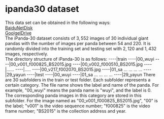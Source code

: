 # ipanda30 dataset
This data set can be obtained in the following ways:  
[BaiduNetDisk](http://www.baudu.com)  
[GoolgelDrive]()  
The iPanda-30 dataset consists of $3,552$ images of $30$ individual giant pandas with the number of images per panda between $54$ and $220$. It is randomly divided into the training set and testing set with $2,120$ and $1,432$ images, respectively.  
The directory structure of iPanda-30 is as follows:
----|train
    ----|00_wuyi
        ----|00_v001_f000825_BS2015.jpg
        ----|00_v002_f000510_BS2015.jpg
        ----|......
        ----|.....
        ----|00_v217_f002070_BS2015.jpg
    ----|01_sa
    ... ...
    ... ...
    ----|29_yayun
----|test
    ----|00_wuyi
    ----|01_sa
    ... ...
    ... ...
    ----|29_yayun
There are 30 subfolders in the train or test folder. Each subfolder represents a certain category. The file name shows the label and name of the panda. For example, "00_wuyi" means the panda name is "wuyi", and the label is 0. The corresponding panda images in this category are stored in this subfolder. For the image named as "00_v001_f000825_BS2015.jpg", "00" is the label; "v001" is the video sequence number;
"f000825" is the video frame number; "BS2015" is the collection address and year.
